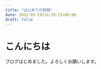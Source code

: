 ```yaml
---
title: "はじめての投稿"
date: 2022-05-19T14:59:21+09:00
draft: false
---
```


# こんにちは

ブログはじめました。よろしくお願いします。
